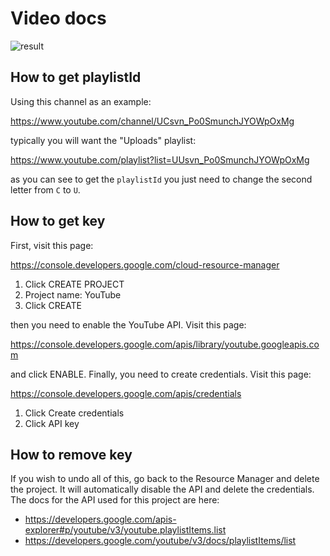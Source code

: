 Video docs
==========

![result][1]

How to get playlistId
---------------------

Using this channel as an example:

https://www.youtube.com/channel/UCsvn_Po0SmunchJYOWpOxMg

typically you will want the "Uploads" playlist:

https://www.youtube.com/playlist?list=UUsvn_Po0SmunchJYOWpOxMg

as you can see to get the `playlistId` you just need to change the second
letter from `C` to `U`.

How to get key
--------------

First, visit this page:

https://console.developers.google.com/cloud-resource-manager

1. Click CREATE PROJECT
2. Project name: YouTube
3. Click CREATE

then you need to enable the YouTube API. Visit this page:

https://console.developers.google.com/apis/library/youtube.googleapis.com

and click ENABLE. Finally, you need to create credentials. Visit this page:

https://console.developers.google.com/apis/credentials

1. Click Create credentials
2. Click API key

How to remove key
-----------------

If you wish to undo all of this, go back to the Resource Manager and delete
the project. It will automatically disable the API and delete the credentials.
The docs for the API used for this project are here:

- https://developers.google.com/apis-explorer#p/youtube/v3/youtube.playlistItems.list
- https://developers.google.com/youtube/v3/docs/playlistItems/list

[1]:https://user-images.githubusercontent.com/926619/54879879-7d48ae00-4e0c-11e9-9b71-92592a1b2c33.jpg
